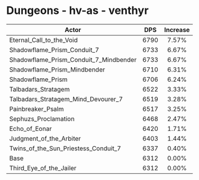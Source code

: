 # Dungeons - hv-as - venthyr
| Actor | DPS | Increase |
|---|:---:|:---:|
|Eternal_Call_to_the_Void|6790|7.57%|
|Shadowflame_Prism_Conduit_7|6733|6.67%|
|Shadowflame_Prism_Conduit_7_Mindbender|6733|6.67%|
|Shadowflame_Prism_Mindbender|6710|6.31%|
|Shadowflame_Prism|6706|6.24%|
|Talbadars_Stratagem|6522|3.33%|
|Talbadars_Stratagem_Mind_Devourer_7|6519|3.28%|
|Painbreaker_Psalm|6517|3.25%|
|Sephuzs_Proclamation|6468|2.47%|
|Echo_of_Eonar|6420|1.71%|
|Judgment_of_the_Arbiter|6403|1.44%|
|Twins_of_the_Sun_Priestess_Conduit_7|6337|0.40%|
|Base|6312|0.00%|
|Third_Eye_of_the_Jailer|6312|0.00%|
